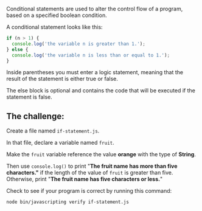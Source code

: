 Conditional statements are used to alter the control flow of a program, based on a specified boolean condition.

A conditional statement looks like this:

```js
if (n > 1) {
  console.log('the variable n is greater than 1.');
} else {
  console.log('the variable n is less than or equal to 1.');
}
```

Inside parentheses you must enter a logic statement, meaning that the result of the statement is either true or false. 

The else block is optional and contains the code that will be executed if the statement is false.

## The challenge:

Create a file named `if-statement.js`.

In that file, declare a variable named `fruit`.

Make the `fruit` variable reference the value **orange** with the type of **String**.

Then use `console.log()` to print "**The fruit name has more than five characters."** if the length of the value of `fruit` is greater than five.
Otherwise, print "**The fruit name has five characters or less.**"

Check to see if your program is correct by running this command:

```bash
node bin/javascripting verify if-statement.js
```
